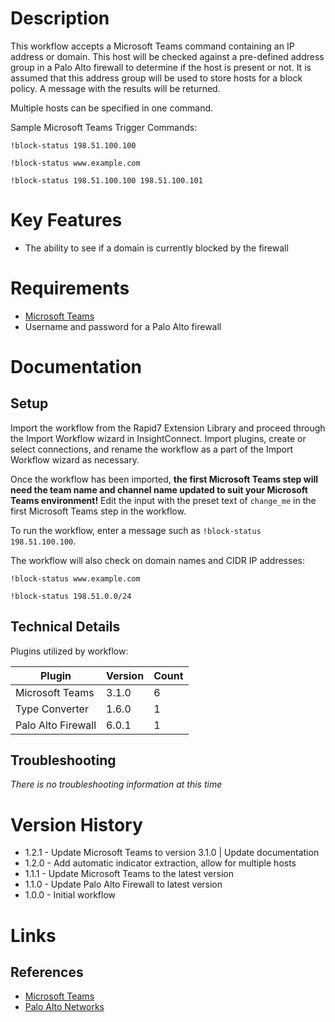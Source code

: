 # Description

This workflow accepts a Microsoft Teams command containing an IP address or domain. This host will be checked against a pre-defined address group in a Palo Alto firewall to determine if the host is present or not. It is assumed that this address group will be used to store hosts for a block policy. A message with the results will be returned.

Multiple hosts can be specified in one command.

Sample Microsoft Teams Trigger Commands:

`!block-status 198.51.100.100`

`!block-status www.example.com`

`!block-status 198.51.100.100 198.51.100.101`

# Key Features

* The ability to see if a domain is currently blocked by the firewall

# Requirements

* [Microsoft Teams](https://insightconnect.help.rapid7.com/docs/microsoft-teams)
* Username and password for a Palo Alto firewall

# Documentation

## Setup

Import the workflow from the Rapid7 Extension Library and proceed through the Import Workflow wizard in InsightConnect. Import plugins, create or select connections, and rename the workflow as a part of the Import Workflow wizard as necessary.

Once the workflow has been imported, **the first Microsoft Teams step will need the team name and channel name updated to suit your Microsoft Teams environment!** Edit the input with the preset text of `change_me` in the first Microsoft Teams step in the workflow.

To run the workflow, enter a message such as `!block-status 198.51.100.100`. 

The workflow will also check on domain names and CIDR IP addresses:

`!block-status www.example.com`

`!block-status 198.51.0.0/24`

## Technical Details

Plugins utilized by workflow:

|Plugin|Version|Count|
|----|----|--------|
|Microsoft Teams|3.1.0|6|
|Type Converter|1.6.0|1|
|Palo Alto Firewall|6.0.1|1|


## Troubleshooting

_There is no troubleshooting information at this time_

# Version History

* 1.2.1 - Update Microsoft Teams to version 3.1.0 | Update documentation
* 1.2.0 - Add automatic indicator extraction, allow for multiple hosts
* 1.1.1 - Update Microsoft Teams to the latest version
* 1.1.0 - Update Palo Alto Firewall to latest version
* 1.0.0 - Initial workflow

# Links

## References

* [Microsoft Teams](https://teams.microsoft.com/)
* [Palo Alto Networks](https://www.paloaltonetworks.com/)
